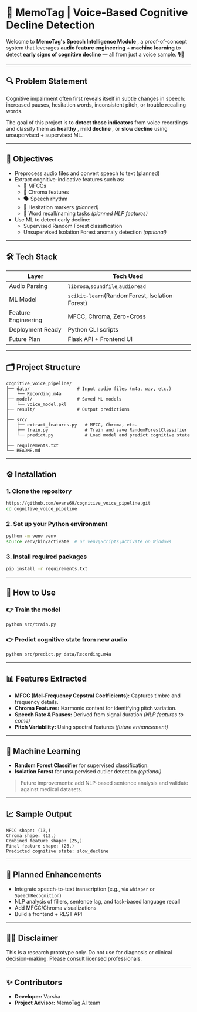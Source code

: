 # 🧠 MemoTag | Voice-Based Cognitive Decline Detection

Welcome to  **MemoTag's Speech Intelligence Module** , a proof-of-concept system that leverages **audio feature engineering + machine learning** to detect **early signs of cognitive decline** — all from just a voice sample. 🎙️🧬

---

## 🔍 Problem Statement

Cognitive impairment often first reveals itself in subtle changes in speech: increased pauses, hesitation words, inconsistent pitch, or trouble recalling words.

The goal of this project is to **detect those indicators** from voice recordings and classify them as  **healthy** ,  **mild decline** , or **slow decline** using unsupervised + supervised ML.

---

## 🌟 Objectives

* Preprocess audio files and convert speech to text (planned)
* Extract cognitive-indicative features such as:
  * 🎵 MFCCs
  * 🎼 Chroma features
  * 🗣️ Speech rhythm
  * 🚧 Hesitation markers *(planned)*
  * 🧠 Word recall/naming tasks *(planned NLP features)*
* Use ML to detect early decline:
  * Supervised Random Forest classification
  * Unsupervised Isolation Forest anomaly detection *(optional)*

---

## 🛠️ Tech Stack

| Layer               | Tech Used                                        |
| ------------------- | ------------------------------------------------ |
| Audio Parsing       | `librosa`,`soundfile`,`audioread`          |
| ML Model            | `scikit-learn`(RandomForest, Isolation Forest) |
| Feature Engineering | MFCC, Chroma, Zero-Cross                         |
| Deployment Ready    | Python CLI scripts                               |
| Future Plan         | Flask API + Frontend UI                          |

---

## 🗂️ Project Structure

```
cognitive_voice_pipeline/
├── data/                  # Input audio files (m4a, wav, etc.)
│   └── Recording.m4a
├── model/                 # Saved ML models
│   └── voice_model.pkl
├── result/                # Output predictions
│
├── src/
│   ├── extract_features.py   # MFCC, Chroma, etc.
│   ├── train.py              # Train and save RandomForestClassifier
│   └── predict.py            # Load model and predict cognitive state
│
├── requirements.txt
└── README.md
```

---

## ⚙️ Installation

### 1. Clone the repository

```bash
https://github.com/evars69/cognitive_voice_pipeline.git
cd cognitive_voice_pipeline
```

### 2. Set up your Python environment

```bash
python -m venv venv
source venv/bin/activate  # or venv\Scripts\activate on Windows
```

### 3. Install required packages

```bash
pip install -r requirements.txt
```

---

## 🚀 How to Use

### 👉 Train the model

```bash
python src/train.py
```

### 👉 Predict cognitive state from new audio

```bash
python src/predict.py data/Recording.m4a
```

---

## 📊 Features Extracted

* **MFCC (Mel-Frequency Cepstral Coefficients):** Captures timbre and frequency details.
* **Chroma Features:** Harmonic content for identifying pitch variation.
* **Speech Rate & Pauses:** Derived from signal duration *(NLP features to come)*
* **Pitch Variability:** Using spectral features *(future enhancement)*

---

## 🧠 Machine Learning

* **Random Forest Classifier** for supervised classification.
* **Isolation Forest** for unsupervised outlier detection *(optional)*

> Future improvements: add NLP-based sentence analysis and validate against medical datasets.

---

## 📈 Sample Output

```
MFCC shape: (13,)
Chroma shape: (12,)
Combined feature shape: (25,)
Final feature shape: (26,)
Predicted cognitive state: slow_decline
```

---

## 🔮 Planned Enhancements

* Integrate speech-to-text transcription (e.g., via `whisper` or `SpeechRecognition`)
* NLP analysis of fillers, sentence lag, and task-based language recall
* Add MFCC/Chroma visualizations
* Build a frontend + REST API

---

## 👩‍⚕️ Disclaimer

This is a research prototype only. Do not use for diagnosis or clinical decision-making. Please consult licensed professionals.

---

## ✨ Contributors

* **Developer:** Varsha
* **Project Advisor:** MemoTag AI team

